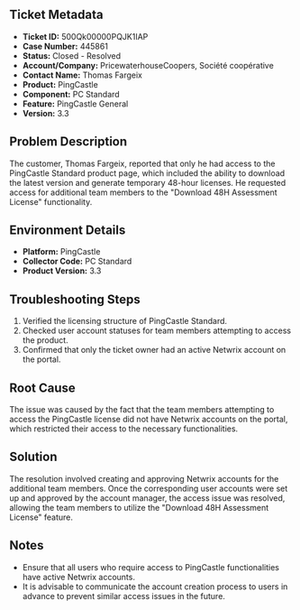 ## Ticket Metadata
- **Ticket ID:** 500Qk00000PQJK1IAP
- **Case Number:** 445861
- **Status:** Closed - Resolved
- **Account/Company:** PricewaterhouseCoopers, Société coopérative
- **Contact Name:** Thomas Fargeix
- **Product:** PingCastle
- **Component:** PC Standard
- **Feature:** PingCastle General
- **Version:** 3.3

## Problem Description
The customer, Thomas Fargeix, reported that only he had access to the PingCastle Standard product page, which included the ability to download the latest version and generate temporary 48-hour licenses. He requested access for additional team members to the "Download 48H Assessment License" functionality.

## Environment Details
- **Platform:** PingCastle
- **Collector Code:** PC Standard
- **Product Version:** 3.3

## Troubleshooting Steps
1. Verified the licensing structure of PingCastle Standard.
2. Checked user account statuses for team members attempting to access the product.
3. Confirmed that only the ticket owner had an active Netwrix account on the portal.

## Root Cause
The issue was caused by the fact that the team members attempting to access the PingCastle license did not have Netwrix accounts on the portal, which restricted their access to the necessary functionalities.

## Solution
The resolution involved creating and approving Netwrix accounts for the additional team members. Once the corresponding user accounts were set up and approved by the account manager, the access issue was resolved, allowing the team members to utilize the "Download 48H Assessment License" feature.

## Notes
- Ensure that all users who require access to PingCastle functionalities have active Netwrix accounts.
- It is advisable to communicate the account creation process to users in advance to prevent similar access issues in the future.
